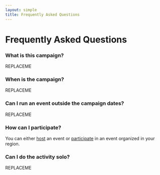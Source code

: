```yaml
---
layout: simple
title: Frequently Asked Questions
---
```


# Frequently Asked Questions

<div class="content-box faq" markdown="1">

### What is this campaign?

REPLACEME

### When is the campaign?

REPLACEME

### Can I run an event outside the campaign dates?

REPLACEME

### How can I participate?

You can either <a href="{{ '/host/' | prepend: site.baseurl }}">host</a> an event or <a href="{{ '/participate/' | prepend: site.baseurl }}">participate</a> in an event organized in your region.

### Can I do the activity solo?

REPLACEME

</div>